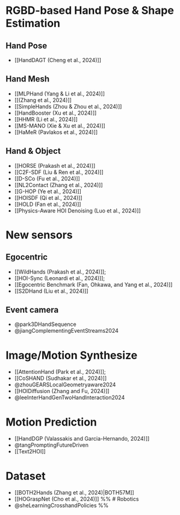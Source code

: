 # RGBD-based Hand Pose & Shape Estimation 
## Hand Pose
* [[HandDAGT (Cheng et al., 2024)]]
## Hand Mesh
* [[MLPHand (Yang & Li et al., 2024)]]
* [[(Zhang et al., 2024)]]
* [[SimpleHands (Zhou & Zhou et al., 2024)]]
* [[HandBooster (Xu et al., 2024)]]
* [[HHMR (Li et al., 2024)]]
* [[MS-MANO (Xie & Xu et al., 2024)]]
* [[HaMeR (Pavlakos et al., 2024)]]
## Hand & Object
* [[HORSE (Prakash et al., 2024)]]
* [[C2F-SDF (Liu & Ren et al., 2024)]]
* [[D-SCo (Fu et al., 2024)]]
* [[NL2Contact (Zhang et al., 2024)]]
* [[G-HOP (Ye et al., 2024)]]
* [[HOISDF (Qi et al., 2024)]]
* [[HOLD (Fan et al., 2024)]]
* [[Physics-Aware HOI Denoising (Luo et al., 2024)]]
# New sensors
## Egocentric
* [[WildHands (Prakash et al., 2024)]];
* [[HOI-Sync (Leonardi et al., 2024)]];
* [[Egocentric Benchmark (Fan, Ohkawa, and Yang et al., 2024)]]
* [[S2DHand (Liu et al., 2024)]]
## Event camera
* @park3DHandSequence
* @jiangComplementingEventStreams2024
# Image/Motion Synthesize
* [[AttentionHand (Park et al., 2024)]];
* [[CoSHAND (Sudhakar et al., 2024)]]
* @zhouGEARSLocalGeometryaware2024
* [[HOIDiffusion (Zhang and Fu, 2024)]]
* @leeInterHandGenTwoHandInteraction2024
# Motion Prediction
* [[HandDGP (Valassakis and Garcia-Hernando, 2024)]]
* @tangPromptingFutureDriven
* [[Text2HOI]]
# Dataset
* [[BOTH2Hands (Zhang et al., 2024)|BOTH57M]]
* [[HOGraspNet (Cho et al., 2024)]]
%% # Robotics
* @sheLearningCrosshandPolicies %%